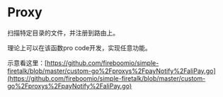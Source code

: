# Proxy

扫描特定目录的文件，并注册到路由上。

理论上可以在该函数pro code开发，实现任意功能。

示意看这里：[https://github.com/fireboomio/simple-firetalk/blob/master/custom-go%2Fproxys%2FpayNotify%2FaliPay.go](https://github.com/fireboomio/simple-firetalk/blob/master/custom-go%2Fproxys%2FpayNotify%2FaliPay.go)
